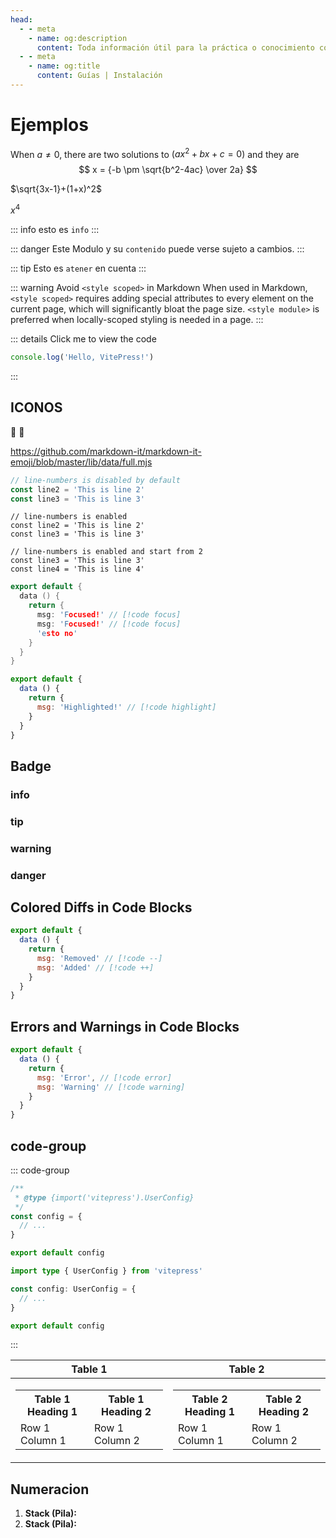 ```yaml
---
head:
  - - meta
    - name: og:description
      content: Toda información útil para la práctica o conocimiento con respecto la instalación de sistemas u otros.
  - - meta
    - name: og:title
      content: Guías | Instalación
---
```

<script setup lang="ts">
import Woaos from '@theme/components/categoria.vue';
import { categoria0 } from './categorias.ts';
import { categoria1 } from './categorias.ts';
</script>

# Ejemplos


When $a \ne 0$, there are two solutions to $(ax^2 + bx + c = 0)$ and they are
$$ x = {-b \pm \sqrt{b^2-4ac} \over 2a} $$

$\sqrt{3x-1}+(1+x)^2$

$x^4$

::: info
esto es `info`
:::

::: danger
Este Modulo y su `contenido` puede verse sujeto a cambios.
:::

::: tip
Esto es `atener` en cuenta
:::

::: warning Avoid `<style scoped>` in Markdown
When used in Markdown, `<style scoped>` requires adding special attributes to every element on the current page, which will significantly bloat the page size. `<style module>` is preferred when locally-scoped styling is needed in a page.
:::


::: details Click me to view the code
```js
console.log('Hello, VitePress!')
```
:::

## ICONOS

:tada: :100:

https://github.com/markdown-it/markdown-it-emoji/blob/master/lib/data/full.mjs


```ts {1}
// line-numbers is disabled by default
const line2 = 'This is line 2'
const line3 = 'This is line 3'
```

```ts:line-numbers {1}
// line-numbers is enabled
const line2 = 'This is line 2'
const line3 = 'This is line 3'
```

```ts:line-numbers=2 {1}
// line-numbers is enabled and start from 2
const line3 = 'This is line 3'
const line4 = 'This is line 4'
```

```cpp
export default {
  data () {
    return {
      msg: 'Focused!' // [!code focus]
      msg: 'Focused!' // [!code focus]
      'esto no'
    }
  }
}
```

```js
export default {
  data () {
    return {
      msg: 'Highlighted!' // [!code highlight]
    }
  }
}
```
## Badge

### info <Badge type="info" text="info" />
### tip <Badge type="tip" text="tip" />
### warning <Badge type="warning" text="warning" />
### danger <Badge type="danger" text="danger" />

## Colored Diffs in Code Blocks 
```js
export default {
  data () {
    return {
      msg: 'Removed' // [!code --]
      msg: 'Added' // [!code ++]
    }
  }
}
```

## Errors and Warnings in Code Blocks 
```js
export default {
  data () {
    return {
      msg: 'Error', // [!code error]
      msg: 'Warning' // [!code warning]
    }
  }
}
```

## code-group

::: code-group

```js [config.js]
/**
 * @type {import('vitepress').UserConfig}
 */
const config = {
  // ...
}

export default config
```

```ts [config.ts]
import type { UserConfig } from 'vitepress'

const config: UserConfig = {
  // ...
}

export default config
```

:::

|Table 1|Table 2|
|--|--|
|<table> <tr><th>Table 1 Heading 1</th><th>Table 1 Heading 2</th></tr><tr><td>Row 1 Column 1</td><td>Row 1 Column 2</td></tr> </table>| <table> <tr><th>Table 2 Heading 1</th><th>Table 2 Heading 2</th></tr><tr><td>Row 1 Column 1</td><td>Row 1 Column 2</td></tr> </table>|

## Numeracion

1. **Stack (Pila):**
2. **Stack (Pila):**